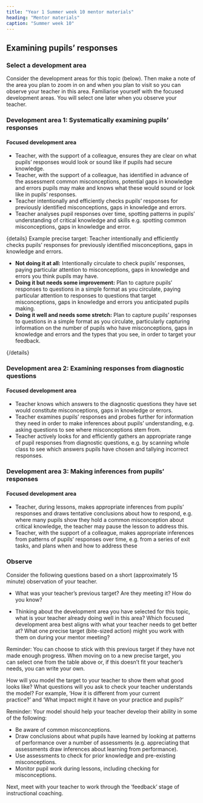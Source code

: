 ```yaml
---
title: "Year 1 Summer week 10 mentor materials"
heading: "Mentor materials"
caption: "Summer week 10"
---
```


## Examining pupils’ responses

### Select a development area

Consider the development areas for this topic (below). Then make a note of the area you plan to zoom in on and when you plan to visit so you can observe your teacher in this area. Familiarise yourself with the focused development areas. You will select one later when you observe your teacher.

### Development area 1: Systematically examining pupils’ responses

#### Focused development area

- Teacher, with the support of a colleague, ensures they are clear on what pupils’ responses would look or sound like if pupils had secure knowledge.
- Teacher, with the support of a colleague, has identified in advance of the assessment common misconceptions, potential gaps in knowledge and errors pupils may make and knows what these would sound or look like in pupils’ responses.
- Teacher intentionally and efficiently checks pupils’ responses for previously identified misconceptions, gaps in knowledge and errors.
- Teacher analyses pupil responses over time, spotting patterns in pupils’ understanding of critical knowledge and skills e.g. spotting common misconceptions, gaps in knowledge and error.

{details}
Example precise target: Teacher intentionally and efficiently checks pupils’ responses for previously identified misconceptions, gaps in knowledge and errors.

- **Not doing it at all:** Intentionally circulate to check pupils’ responses, paying particular attention to misconceptions, gaps in knowledge and errors you think pupils may have.
- **Doing it but needs some improvement:** Plan to capture pupils’ responses to questions in a simple format as you circulate, paying particular attention to responses to questions that target misconceptions, gaps in knowledge and errors you anticipated pupils making.
- **Doing it well and needs some stretch:** Plan to capture pupils’ responses to questions in a simple format as you circulate, particularly capturing information on the number of pupils who have misconceptions, gaps in knowledge and errors and the types that you see, in order to target your feedback.

{/details}

### Development area 2: Examining responses from diagnostic questions

#### Focused development area

- Teacher knows which answers to the diagnostic questions they have set would constitute misconceptions, gaps in knowledge or errors.
- Teacher examines pupils’ responses and probes further for information they need in order to make inferences about pupils’ understanding, e.g. asking questions to see where misconceptions stem from.
- Teacher actively looks for and efficiently gathers an appropriate range of pupil responses from diagnostic questions, e.g. by scanning whole class to see which answers pupils have chosen and tallying incorrect responses.

### Development area 3: Making inferences from pupils’ responses

#### Focused development area

- Teacher, during lessons, makes appropriate inferences from pupils’ responses and draws tentative conclusions about how to respond, e.g. where many pupils show they hold a common misconception about critical knowledge, the teacher may pause the lesson to address this.
- Teacher, with the support of a colleague, makes appropriate inferences from patterns of pupils’ responses over time, e.g. from a series of exit tasks, and plans when and how to address these

### Observe

Consider the following questions based on a short (approximately 15 minute) observation of your teacher.

- What was your teacher’s previous target? Are they meeting it? How do you know?

- Thinking about the development area you have selected for this topic, what is your teacher already doing well in this area? Which focused development area best aligns with what your teacher needs to get better at? What one precise target (bite-sized action) might you work with them on during your mentor meeting?

Reminder: You can choose to stick with this previous target if they have not made enough progress. When moving on to a new precise target, you can select one from the table above or, if this doesn’t fit your teacher’s needs, you can write your own.

How will you model the target to your teacher to show them what good looks like? What questions will you ask to check your teacher understands the model? For example, ‘How it is different from your current practice?’ and ‘What impact might it have on your practice and pupils?’

Reminder: Your model should help your teacher develop their ability in some of the following:

- Be aware of common misconceptions.
- Draw conclusions about what pupils have learned by looking at patterns of performance over a number of assessments (e.g. appreciating that assessments draw inferences about learning from performance).
- Use assessments to check for prior knowledge and pre-existing misconceptions.
- Monitor pupil work during lessons, including checking for misconceptions.

Next, meet with your teacher to work through the ‘feedback’ stage of instructional coaching.
